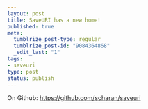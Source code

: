 ```yaml
--- 
layout: post
title: SaveURI has a new home!
published: true
meta: 
  tumblrize_post-type: regular
  tumblrize_post-id: "9084364868"
  _edit_last: "1"
tags: 
- saveuri
type: post
status: publish
---
```

On Github: <a href="https://github.com/scharan/saveuri" target="_blank">https://github.com/scharan/saveuri</a>

